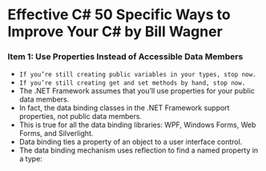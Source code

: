 # Effective C# 50 Specific Ways to Improve Your C# by Bill Wagner
### Item 1: Use Properties Instead of Accessible Data Members
- ```If you’re still creating public variables in your types, stop now.``` 
- ```If you’re still creating get and set methods by hand, stop now.```
- The .NET Framework assumes that you’ll use properties for your public data members. 
- In fact, the data binding classes in the .NET Framework support properties, not public data members. 
- This is true for all the data binding libraries: WPF, Windows Forms, Web Forms, and Silverlight. 
- Data binding ties a property of an object to a user interface control.
- The data binding mechanism uses reflection to find a named property in a type:
  
